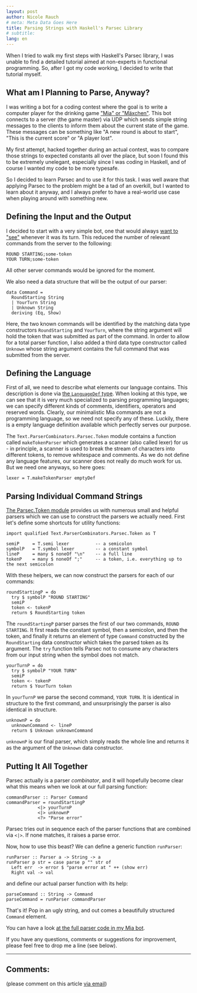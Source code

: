 ```yaml
---
layout: post
author: Nicole Rauch
# meta: Meta Data Goes Here
title: Parsing Strings with Haskell's Parsec Library
# subtitle: 
lang: en
---
```


When I tried to walk my first steps with Haskell's Parsec library, I was unable to find a detailed tutorial aimed at non-experts in functional programming.
So, after I got my code working, I decided to write that tutorial myself.

## What am I Planning to Parse, Anyway?

I was writing a bot for a coding contest where the goal is to write a computer player for the drinking game ["Mia" or "Mäxchen"](https://github.com/NicoleRauch/maexchen).
This bot connects to a server (the game master) via UDP which sends simple string messages to the clients to inform them about the current state of the game.
These messages can be something like "A new round is about to start", "This is the current score" or "A player lost".

My first attempt, hacked together during an actual contest, was to compare those strings to expected constants all over the place, but
soon I found this to be extremely unelegant, especially since I was coding in Haskell, and of course I wanted my code to be more typesafe.

So I decided to learn Parsec and to use it for this task. I was well aware that applying Parsec to the problem might be a tad of an overkill,
but I wanted to learn about it anyway, and I always prefer to have a real-world use case when playing around with something new.

## Defining the Input and the Output

I decided to start with a very simple bot, one that would always [want to "see"](https://en.wikipedia.org/wiki/Mia_%28game%29)
whenever it was its turn. This reduced the number of relevant commands from the server to the following:

```
ROUND STARTING;some-token
YOUR TURN;some-token
```

All other server commands would be ignored for the moment.

We also need a data structure that will be the output of our parser:

```
data Command =
  RoundStarting String
  | YourTurn String
  | Unknown String
  deriving (Eq, Show)
```

Here, the two known commands will be identified by the matching data type constructors `RoundStarting` and `YourTurn`, where the string argument
will hold the token that was submitted as part of the command. In order to allow for a total parser function, I also added a third data type
constructor called `Unknown` whose string argument contains the full command that was submitted from the server.

## Defining the Language

First of all, we need to describe what elements our language contains. This description is done via
[the `LanguageDef` type](https://hackage.haskell.org/package/parsec-3.1.11/docs/Text-ParserCombinators-Parsec-Token.html).
When looking at this type, we can see that it is very much specialized to parsing programming languages; we can specify
different kinds of comments, identifiers, operators and reserved words. Clearly, our minimalistic Mia commands are not a programming language,
so we need not specify any of these. Luckily, there is a empty language definition available which perfectly serves our purpose.

The `Text.ParserCombinators.Parsec.Token` module contains a function called `makeTokenParser` which generates a scanner (also called lexer)
for us - in principle, a scanner is used to break the stream of characters into different tokens, to remove whitespace and comments.
As we do not define any language features, our scanner does not really do much work for us. But we need one anyways, so here goes:

```
lexer = T.makeTokenParser emptyDef
```

## Parsing Individual Command Strings

[The Parsec.Token module](https://hackage.haskell.org/package/parsec-3.1.11/docs/Text-ParserCombinators-Parsec-Token.html) provides us with numerous
small and helpful parsers which we can use to construct the parsers we actually need. First let's define some shortcuts for utility functions:

```
import qualified Text.ParserCombinators.Parsec.Token as T

semiP     = T.semi lexer          -- a semicolon
symbolP   = T.symbol lexer        -- a constant symbol
lineP     = many $ noneOf "\n"    -- a full line
tokenP    = many $ noneOf ";"     -- a token, i.e. everything up to the next semicolon
```

With these helpers, we can now construct the parsers for each of our commands:

```
roundStartingP = do
  try $ symbolP "ROUND STARTING"
  semiP
  token <- tokenP
  return $ RoundStarting token
```

The `roundStartingP` parser parses the first of our two commands, `ROUND STARTING`. It first reads the constant symbol, then a semicolon, and then the token,
 and finally it returns an element of type `Command` constructed by the `RoundStarting` data constructor which takes the parsed token as its argument.
 The `try` function tells Parsec not to consume any characters from our input string when the symbol does not match.

```
yourTurnP = do
  try $ symbolP "YOUR TURN"
  semiP
  token <- tokenP
  return $ YourTurn token
```

In `yourTurnP` we parse the second command, `YOUR TURN`. It is identical in structure to the first command, and unsurprisingly the parser is also identical
in structure.

```
unknownP = do
  unknownCommand <- lineP
  return $ Unknown unknownCommand
```

`unknownP` is our final parser, which simply reads the whole line and returns it as the argument of the `Unknown` data constructor.

## Putting It All Together

Parsec actually is a parser _combinator_, and it will hopefully become clear what this means when we look at our full parsing function:

```
commandParser :: Parser Command
commandParser = roundStartingP
            <|> yourTurnP
            <|> unknownP
            <?> "Parse error"
```

Parsec tries out in sequence each of the parser functions that are combined via `<|>`. If none matches, it raises a parse error.

Now, how to use this beast? We can define a generic function `runParser`:

```
runParser :: Parser a -> String -> a
runParser p str = case parse p "" str of
  Left err  -> error $ "parse error at " ++ (show err)
  Right val -> val
```

and define our actual parser function with its help:

```
parseCommand :: String -> Command
parseCommand = runParser commandParser
```

That's it! Pop in an ugly string, and out comes a beautifully structured `Command` element.

You can have a look [at the full parser code in my Mia bot](https://github.com/NicoleRauch/maexchen/blob/master/client/haskell-bot/src/MessageParser.hs).

If you have any questions, comments or suggestions for improvement, please feel free to drop me a line (see below).

<hr/>

## Comments:

(please comment on this article <a href="mailto:info@nicole-rauch.de?Subject=Your blogpost 'CoolBeans - Dependency Injection for Node.js'">via email</a>)
